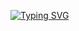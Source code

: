 [![Typing SVG](https://readme-typing-svg.demolab.com?font=Quicksand&pause=1000&color=F7F7F7&center=true&vCenter=true&width=435&lines=Hello+I'm+Titiksha+%F0%9F%91%8B;a+tech+tinkerer+%F0%9F%92%BB+%26++Soulful+singer%F0%9F%8E%99%EF%B8%8F)](https://git.io/typing-svg)
